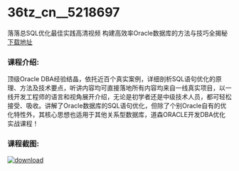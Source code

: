 # 36tz_cn__5218697
落落总SQL优化最佳实践高清视频 构建高效率Oracle数据库的方法与技巧全揭秘
[下载地址](http://www.36tz.cn/article/5218697 "下载地址")
### 课程介绍:
顶级Oracle DBA经验结晶，依托近百个真实案例，详细剖析SQL语句优化的原理、方法及技术要点，听讲内容均可直接落地所有内容均来自一线真实项目，以一线开发工程师的语言和视角展开介绍，无论是初学者还是中级技术人员，都可轻松接受、吸收。讲解了Oracle数据库的SQL语句优化，但除了个别Oracle自有的优化特性外，其核心思想也适用于其他关系型数据库，道森ORACLE开发DBA优化实战课程！

### 课程截图:
[![download](http://36tz.cn/muke_img/2021_02_2-101.png "下载地址")](http://www.36tz.cn "下载地址")
